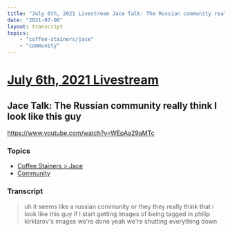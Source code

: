 ```yaml
---
title: "July 6th, 2021 Livestream Jace Talk: The Russian community really think I look like this guy"
date: "2021-07-06"
layout: transcript
topics:
    - "coffee-stainers/jace"
    - "community"
---
```

# [July 6th, 2021 Livestream](../2021-07-06.md)
## Jace Talk: The Russian community really think I look like this guy
https://www.youtube.com/watch?v=WEpAa29aMTc

### Topics
* [Coffee Stainers > Jace](../topics/coffee-stainers/jace.md)
* [Community](../topics/community.md)

### Transcript

> uh it seems like a russian community or they they really think that i look like this guy if i start getting images of being tagged in philip kirklarov's images we're done yeah we're shutting everything down
